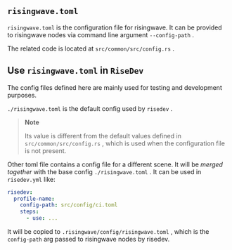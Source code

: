 ## `risingwave.toml`

`risingwave.toml` is the configuration file for risingwave. It can be provided to risingwave nodes via command line argument `--config-path` .

The related code is located at `src/common/src/config.rs` . 

## Use `risingwave.toml` in `RiseDev`

The config files defined here are mainly used for testing and development purposes. 

`./risingwave.toml` is the default config used by `risedev` .

> **Note**
>
> Its value is different from the default values defined in `src/common/src/config.rs` , which is used when the configuration file is not present.

Other toml file contains a config file for a different scene. It will be *merged together* with the base config `./risingwave.toml` . It can be used in `risedev.yml` like:

```yaml
risedev:
  profile-name:
    config-path: src/config/ci.toml
    steps:
      - use: ...
```

It will be copied to `.risingwave/config/risingwave.toml` , which is the `config-path` arg passed to risingwave nodes by risedev.
